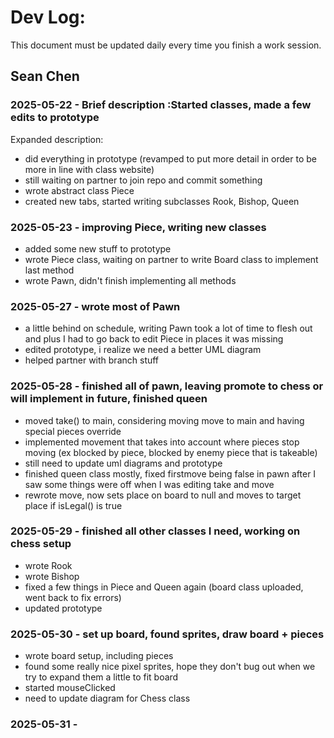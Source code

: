 # Dev Log:

This document must be updated daily every time you finish a work session.

## Sean Chen

### 2025-05-22 - Brief description :Started classes, made a few edits to prototype

Expanded description:
- did everything in prototype (revamped to put more detail in order to be more in line with class website)
- still waiting on partner to join repo and commit something
- wrote abstract class Piece
- created new tabs, started writing subclasses Rook, Bishop, Queen


### 2025-05-23 - improving Piece, writing new classes
- added some new stuff to prototype
- wrote Piece class, waiting on partner to write Board class to implement last method
- wrote Pawn, didn't finish implementing all methods


### 2025-05-27 - wrote most of Pawn
- a little behind on schedule, writing Pawn took a lot of time to flesh out and plus I had to go back to edit Piece in places it was missing
- edited prototype, i realize we need a better UML diagram
- helped partner with branch stuff

### 2025-05-28 - finished all of pawn, leaving promote to chess or will implement in future, finished queen
- moved take() to main, considering moving move to main and having special pieces override
- implemented movement that takes into account where pieces stop moving (ex blocked by piece, blocked by enemy piece that is takeable)
- still need to update uml diagrams and prototype
- finished queen class mostly, fixed firstmove being false in pawn after I saw some things were off when I was editing take and move
- rewrote move, now sets place on board to null and moves to target place if isLegal() is true


### 2025-05-29 - finished all other classes I need, working on chess setup
- wrote Rook
- wrote Bishop
- fixed a few things in Piece and Queen again (board class uploaded, went back to fix errors)
- updated prototype

### 2025-05-30 - set up board, found sprites, draw board + pieces
- wrote board setup, including pieces
- found some really nice pixel sprites, hope they don't bug out when we try to expand them a little to fit board
- started mouseClicked
- need to update diagram for Chess class

### 2025-05-31 -
